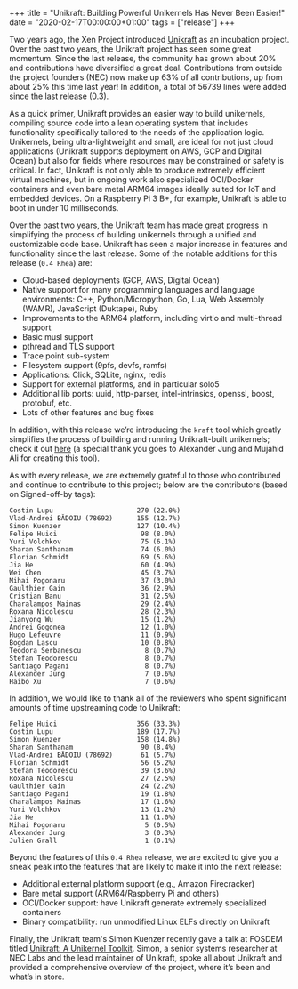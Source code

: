 +++
title = "Unikraft: Building Powerful Unikernels Has Never Been Easier!"
date = "2020-02-17T00:00:00+01:00"
tags = ["release"]
+++

Two years ago, the Xen Project introduced
[Unikraft](http://unikraft.org) as an incubation project. Over the
past two years, the Unikraft project has seen some great
momentum. Since the last release, the community has grown about 20%
and contributions have diversified a great deal. Contributions from
outside the project founders (NEC) now make up 63% of all
contributions, up from about 25% this time last year! In addition, a
total of 56739 lines were added since the last release (0.3).

As a quick primer, Unikraft provides an easier way to build
unikernels, compiling source code into a lean operating system that
includes functionality specifically tailored to the needs of the
application logic. Unikernels, being ultra-lightweight and small, are
ideal for not just cloud applications (Unikraft supports deployment on
AWS, GCP and Digital Ocean) but also for fields where resources may be
constrained or safety is critical. In fact, Unikraft is not only able
to produce extremely efficient virtual machines, but in ongoing work
also specialized OCI/Docker containers and even bare metal ARM64
images ideally suited for IoT and embedded devices. On a Raspberry Pi
3 B+, for example, Unikraft is able to boot in under 10 milliseconds.

Over the past two years, the Unikraft team has made great progress in
simplifying the process of building unikernels through a unified and
customizable code base. Unikraft has seen a major increase in features
and functionality since the last release. Some of the notable
additions for this release (`0.4 Rhea`) are:

* Cloud-based deployments (GCP, AWS, Digital Ocean)
* Native support for many programming languages and language environments: C++, Python/Micropython, Go, Lua, Web Assembly (WAMR), JavaScript (Duktape), Ruby
* Improvements to the ARM64 platform, including virtio and multi-thread support
* Basic musl support
* pthread and TLS support
* Trace point sub-system
* Filesystem support (9pfs, devfs, ramfs)
* Applications: Click, SQLite, nginx, redis
* Support for external platforms, and in particular solo5
* Additional lib ports: uuid, http-parser, intel-intrinsics, openssl, boost, protobuf, etc.
* Lots of other features and bug fixes

In addition, with this release we’re introducing the `kraft` tool which
greatly simplifies the process of building and running Unikraft-built
unikernels; check it out [here](https://github.com/unikraft/kraft) (a
special thank you goes to Alexander Jung and Mujahid Ali for creating this
tool).

As with every release, we are extremely grateful to those who
contributed and continue to contribute to this project; below are the
contributors (based on Signed-off-by tags):

```
Costin Lupu                     270 (22.0%)
Vlad-Andrei BĂDOIU (78692)      155 (12.7%)
Simon Kuenzer                   127 (10.4%)
Felipe Huici                     98 (8.0%)
Yuri Volchkov                    75 (6.1%)
Sharan Santhanam                 74 (6.0%)
Florian Schmidt                  69 (5.6%)
Jia He                           60 (4.9%)
Wei Chen                         45 (3.7%)
Mihai Pogonaru                   37 (3.0%)
Gaulthier Gain                   36 (2.9%)
Cristian Banu                    31 (2.5%)
Charalampos Mainas               29 (2.4%)
Roxana Nicolescu                 28 (2.3%)
Jianyong Wu                      15 (1.2%)
Andrei Gogonea                   12 (1.0%)
Hugo Lefeuvre                    11 (0.9%)
Bogdan Lascu                     10 (0.8%)
Teodora Serbanescu                8 (0.7%)
Stefan Teodorescu                 8 (0.7%)
Santiago Pagani                   8 (0.7%)
Alexander Jung                    7 (0.6%)
Haibo Xu                          7 (0.6%)
```

In addition, we would like to thank all of the reviewers who spent
significant amounts of time upstreaming code to Unikraft:

```
Felipe Huici                    356 (33.3%)
Costin Lupu                     189 (17.7%)
Simon Kuenzer                   158 (14.8%)
Sharan Santhanam                 90 (8.4%)
Vlad-Andrei BĂDOIU (78692)       61 (5.7%)
Florian Schmidt                  56 (5.2%)
Stefan Teodorescu                39 (3.6%)
Roxana Nicolescu                 27 (2.5%)
Gaulthier Gain                   24 (2.2%)
Santiago Pagani                  19 (1.8%)
Charalampos Mainas               17 (1.6%)
Yuri Volchkov                    13 (1.2%)
Jia He                           11 (1.0%)
Mihai Pogonaru                    5 (0.5%)
Alexander Jung                    3 (0.3%)
Julien Grall                      1 (0.1%)
```

Beyond the features of this `0.4 Rhea` release, we are excited to give
you a sneak peak into the features that are likely to make it into the
next release:

* Additional external platform support (e.g., Amazon Firecracker)
* Bare metal support (ARM64/Raspberry Pi and others)
* OCI/Docker support: have Unikraft generate extremely specialized containers
* Binary compatibility: run unmodified Linux ELFs directly on Unikraft

Finally, the Unikraft team's Simon Kuenzer recently gave a talk at
FOSDEM titled [Unikraft: A Unikernel Toolkit](https://fosdem.org/2020/schedule/event/uk_unicraft/). Simon, a senior systems
researcher at NEC Labs and the lead maintainer of Unikraft, spoke all
about Unikraft and provided a comprehensive overview of the project,
where it’s been and what’s in store.
